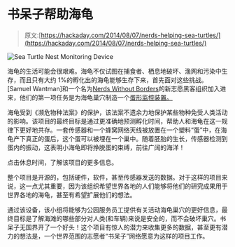 # 书呆子帮助海龟

> 原文:[https://hackaday.com/2014/08/07/nerds-helping-sea-turtles/](https://hackaday.com/2014/08/07/nerds-helping-sea-turtles/)

![Sea Turtle Nest Monitoring Device](../Images/6379d5d640c85184416326d82b7f57c9.png)

海龟的生活可能会很艰难。海龟不仅试图在捕食者、栖息地破坏、渔网和污染中生存，而且只有大约 1%的孵化出的海龟能够生存下来，首先面对这些挑战。[Samuel Wantman]和一个名为[Nerds Without Borders](http://nerdswithoutborders.net/)的新志愿黑客组织加入进来，他们的第一项任务是为海龟巢穴制造一个[蛋形监控装置。](http://hackaday.io/project/2264)

海龟受到《濒危物种法案》的保护，该法案不遗余力地保护某些物种免受人类活动的影响。该项目的最终目标是通过更准确地预测孵化时间，帮助人和海龟在这一规律下更好地共存。一套传感器和一个蜂窝网络天线被放置在一个塑料“蛋”中，在海龟产下真正的蛋后，这个蛋可以被埋在一个巢中。随着胚胎的生长，传感器检测到蛋内的振动，这表明小海龟即将挣脱蛋的束缚，前往广阔的海洋！

点击休息时间，了解该项目的更多信息。

整个项目是开源的，包括硬件，软件，甚至传感器发送的数据。对于这样的项目来说，这一点尤其重要，因为该组织希望世界各地的人们能够将他们的研究成果用于世界各地的海龟，甚至有希望扩展他们的想法。

通过该设备，该小组将能够为公园服务员工提供有关活动海龟巢穴的更好信息，最终目标是了解海滩的哪些部分对人类(和车辆)来说是安全的，而不会破坏巢穴。书呆子无国界开了一个好头！这个项目有惊人的潜力来收集更多的数据，甚至更有潜力的想法是，一个世界范围的志愿者“书呆子”网络愿意为这样的项目工作。